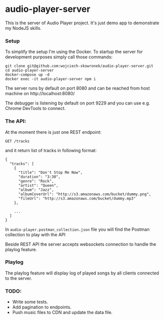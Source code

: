 # audio-player-server

This is the server of Audio Player project. It's just demo app to demonstrate my NodeJS skills.

### Setup

To simplify the setup I'm using the Docker. To startup the server for development purposes simply call those commands:

```
git clone git@github.com:wojciech-skowronek/audio-player-server.git
cd audio-player-server
docker-compose up -d
docker exec -it audio-player-server npm i
```

The server runs by default on port 8080 and can be reached from host machine on http://localhost:8080/

The debugger is listening by default on port 9229 and you can use e.g. Chrome DevTools to connect.

### The API:

At the moment there is just one REST endpoint:
```
GET /tracks
```

and it return list of tracks in following format:

```
{
  "tracks": [
    {
      "title": "Don't Stop Me Now",
      "duration": "3:30",
      "genre": "Rock",
      "artist": "Queen",
      "album": "Jazz",
      "albumCoverUrl": "http://s3.amazonaws.com/bucket/dummy.png",
      "fileUrl": "http://s3.amazonaws.com/bucket/dummy.mp3"
    },

    ...
  ]
}
```

In `audio-player.postman_collection.json` file you will find the Postman collection to play with the API

Beside REST API the server accepts websockets connection to handle the playlog feature.

### Playlog

The playlog feature will display log of played songs by all clients connected to the server.

### TODO:
* Write some tests.
* Add pagination to endpoints.
* Push music files to CDN and update the data file.


